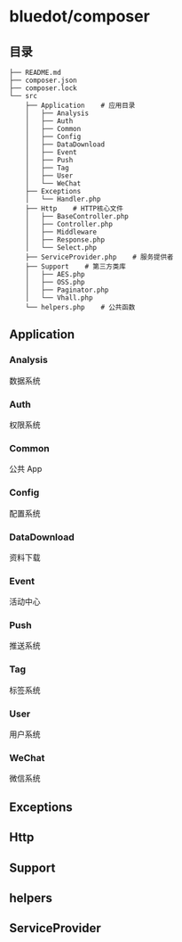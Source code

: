 # bluedot/composer

## 目录

```
├── README.md
├── composer.json
├── composer.lock
└── src
    ├── Application    # 应用目录
    │   ├── Analysis
    │   ├── Auth
    │   ├── Common
    │   ├── Config
    │   ├── DataDownload
    │   ├── Event
    │   ├── Push
    │   ├── Tag
    │   ├── User
    │   └── WeChat
    ├── Exceptions
    │   └── Handler.php
    ├── Http    # HTTP核心文件
    │   ├── BaseController.php
    │   ├── Controller.php
    │   ├── Middleware
    │   ├── Response.php
    │   └── Select.php
    ├── ServiceProvider.php    # 服务提供者
    ├── Support    # 第三方类库
    │   ├── AES.php
    │   ├── OSS.php
    │   ├── Paginator.php
    │   └── Vhall.php
    └── helpers.php    # 公共函数
```

## Application

### Analysis

数据系统

### Auth

权限系统

### Common

公共 App

### Config

配置系统

### DataDownload

资料下载

### Event

活动中心

### Push

推送系统

### Tag

标签系统

### User

用户系统

### WeChat

微信系统

## Exceptions

## Http

## Support

## helpers

## ServiceProvider
